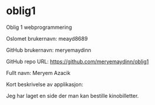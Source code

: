 # oblig1
Oblig 1 webprogrammering

Oslomet brukernavn: meayd8689

GitHub brukernavn: meryemaydinn

GitHub repo URL: https://github.com/meryemaydinn/oblig1

Fullt navn: Meryem Azacik

Kort beskrivelse av applikasjon:

Jeg har laget en side der man kan bestille kinobilletter. 